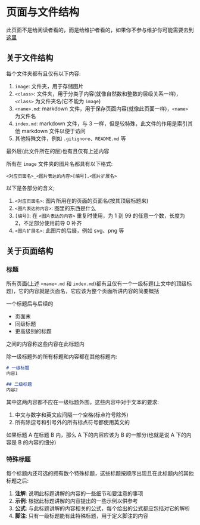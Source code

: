 # 页面与文件结构

此页面不是给阅读者看的，而是给维护者看的，如果你不参与维护你可能需要去到[这里](index.md)

## 关于文件结构

每个文件夹都有且仅有以下内容:
1. `image`: 文件夹，用于存储图片
2. `<class>`: 文件夹，用于分类子内容(就像自然数和整数的层级关系一样)，`<class>` 为文件夹名(它不能为 `image`)
3. `<name>.md`: markdown 文件，用于保存页面内容(就像此页面一样)，`<name>` 为文件名
4. `index.md`: markdown 文件，与 3 一样，但是较特殊，此文件的作用是索引其他 markdown 文件以便于访问
5. 其他特殊文件，例如 `.gitignore`、`README.md` 等

最外层(此文件所在的层)也有且仅有上述内容

所有在 `image` 文件夹的图片名都具有以下格式:
```
<对应页面名>_<图片表达的内容>[编号].<图片扩展名>
```

以下是各部分的含义;
1. `<对应页面名>`: 图片所用在的页面的页面名(按其顶层标题来)
2. `<图片表达的内容>`: 图里的东西是什么
3. `[编号]`: 在 `<图片表达的内容>` 重复时使用，为 1 到 99 的任意一个数，长度为 2，不足部分使用前导 0 补齐
4. `<图片扩展名>`: 此图片的后缀，例如 svg、png 等

## 关于页面结构

### 标题

所有页面(上述 `<name>.md` 和 `index.md`)都有且仅有一个一级标题(上文中的顶级标题)，它的内容就是页面名，它应该为整个页面所讲内容的简要概括

一个标题后与后续的
- 页面末
- 同级标题
- 更高级别的标题

之间的内容称这些内容在此标题内

除一级标题外的所有标题和内容都在其他标题内:
```md
# 一级标题
内容1

## 二级标题
内容2
```
其中这两内容都不应在一级标题外围，这些内容中对于文本的要求:
1. 中文与数字和英文应间隔一个空格(标点符号除外)
2. 所有除逗号和引号外的所有标点符号都使用英文的

如果标题 A 在标题 B 内，那么 A 下的内容应该为 B 的一部分(也就是说 A 下的内容是 B 的内容的细分)

### 特殊标题

每个标题内还可选的拥有数个特殊标题，这些标题按顺序出现且在此标题内的其他标题之后:
1. **注解**: 说明此标题讲解的内容的一些细节和要注意的事项
2. **示例**: 根据此标题讲解的内容提出的一些示例以供参考
3. **公式**: 与此标题讲解的内容相关的公式，每个给出的公式都应包括对它的解析
4. **脚注**: 只有一级标题能有此特殊标题，用于定义脚注的内容